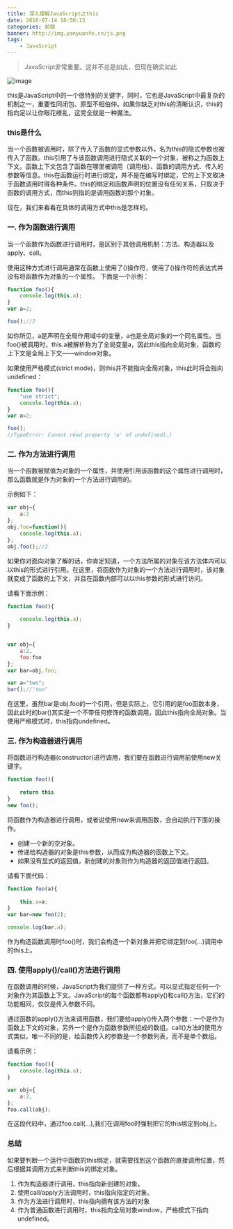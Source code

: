 ```yaml
---
title: 深入理解JavaScript之this
date: 2016-07-14 16:50:13
categories: 前端
banner: http://img.yanyuanfe.cn/js.png
tags:
	- JavaScript
---
```




> JavaScript非常重要。这并不总是如此，但现在确实如此

![image](http://img.yanyuanfe.cn/js.png)

<!--more-->

this是JavaScript中的一个很特别的关键字，同时，它也是JavaScript中最复杂的机制之一，重要性同闭包、原型不相伯仲。如果你缺乏对this的清晰认识，this的指向足以让你眼花缭乱，这完全就是一种魔法。

### this是什么

当一个函数被调用时，除了传入了函数的显式参数以外，名为this的隐式参数也被传入了函数。this引用了与该函数调用进行隐式关联的一个对象，被称之为函数上下文。函数上下文包含了函数在哪里被调用（调用栈）、函数的调用方式、传入的参数等信息。this在函数运行时进行绑定，并不是在编写时绑定，它的上下文取决于函数调用时得各种条件。this的绑定和函数声明的位置没有任何关系，只取决于函数的调用方式，而this则指的是调用函数的那个对象。

现在，我们来看看在具体的调用方式中this是怎样的。

### 一. 作为函数进行调用 

当一个函数作为函数进行调用时，是区别于其他调用机制：方法、构造器以及apply、call。

使用这种方式进行调用通常在函数上使用了()操作符，使用了()操作符的表达式并没有将函数作为对象的一个属性。
下面是一个示例：

``` js
function foo(){
	console.log(this.a);
}
var a=2;

foo();//2
```
如你所见，a是声明在全局作用域中的变量，a也是全局对象的一个同名属性。当foo()被调用时，this.a被解析称为了全局变量a，因此this指向全局对象，函数的上下文是全局上下文——window对象。

如果使用严格模式(strict mode)，则this并不能指向全局对象，this此时将会指向undefined：



``` js
function foo(){
	"use strict";
	console.log(this.a);
}
var a=2;

foo();
//TypeError: Cannot read property 'a' of undefined(…)
```


### 二. 作为方法进行调用

当一个函数被赋值为对象的一个属性，并使用引用该函数的这个属性进行调用时，那么函数就是作为对象的一个方法进行调用的。

示例如下：

``` js
var obj={
	a:2
};
obj.foo=function(){
	console.log(this.a);
};
obj.foo();//2

```

如果你对面向对象了解的话，你肯定知道，一个方法所属的对象在该方法体内可以以this的形式进行引用。在这里，将函数作为对象的一个方法进行调用时，该对象就变成了函数的上下文，并且在函数内部可以以this参数的形式进行访问。

请看下面示例：


``` js
function foo(){
	
	console.log(this.a);
}


var obj={
	a:2,
	foo:foo
};
var bar=obj.foo;

var a="two";
bar();//"two"
```
在这里，虽然bar是obj.foo的一个引用，但是实际上，它引用的是foo函数本身，因此此时的bar()其实是一个不带任何修饰的函数调用，因此this指向全局对象。当使用严格模式时，this指向undefined。

### 三. 作为构造器进行调用

将函数进行构造器(constructor)进行调用，我们要在函数进行调用前使用new关键字。 

``` js
function foo(){
	
	return this
}
new foo();
```

将函数作为构造器进行调用，或者说使用new来调用函数，会自动执行下面的操作。

- 创建一个新的空对象。
- 传递给构造器的对象是this参数，从而成为构造器的函数上下文。
- 如果没有显式的返回值，新创建的对象则作为构造器的返回值进行返回。

请看下面代码：


``` js
function foo(a){
	
	this.a=a;
}
var bar=new foo(2);

console.log(bar.a);
```

作为构造函数调用时foo()时，我们会构造一个新对象并把它绑定到foo(...)调用中的this上。

### 四. 使用apply()/call()方法进行调用

在函数调用的时候，JavaScript为我们提供了一种方式，可以显式指定任何一个对象作为其函数上下文。JavaScript的每个函数都有apply()和call()方法，它们的功能相同，仅仅是传入参数不同。

通过函数的apply()方法来调用函数，我们要给apply()传入两个参数：一个是作为函数上下文的对象，另外一个是作为函数参数所组成的数组。call()方法的使用方式类似，唯一不同的是，给函数传入的参数是一个参数列表，而不是单个数组。

请看示例：

``` js
function foo(){
	console.log(this.a);
}

var obj={
	a:2,
};
foo.call(obj);
```
在这段代码中，通过foo.call(...),我们在调用foo时强制把它的this绑定到obj上。

### 总结

如果要判断一个运行中函数的this绑定，就需要找到这个函数的直接调用位置，然后根据其调用方式来判断this的绑定对象。
1. 作为构造器进行调用，this指向新创建的对象。
2. 使用call/apply方法调用时，this指向指定的对象。
3. 作为方法进行调用时，this指向拥有该方法的对象
4. 作为普通函数进行调用时，this指向全局对象window，严格模式下指向undefined。












